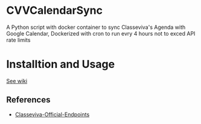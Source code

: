 # CVVCalendarSync
A Python script with docker container to sync Classeviva's Agenda with Google Calendar, Dockerized with cron to run evry 4 hours not to exced API rate limits

# Installtion and Usage
[See wiki](https://github.com/LucaCraft89/CVVCalendarSync/wiki/Installation)

## References
- [Classeviva-Official-Endpoints](https://github.com/Lioydiano/Classeviva-Official-Endpoints) 
